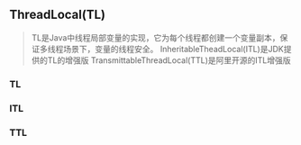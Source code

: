 ## ThreadLocal(TL)

> TL是Java中线程局部变量的实现，它为每个线程都创建一个变量副本，保证多线程场景下，变量的线程安全。
> InheritableTheadLocal(ITL)是JDK提供的TL的增强版
> TransmittableThreadLocal(TTL)是阿里开源的ITL增强版

### TL

### ITL

### TTL